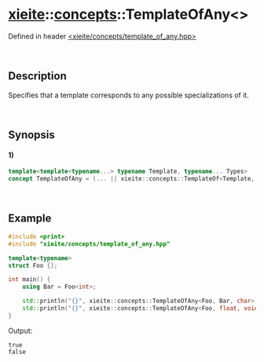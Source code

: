 # [xieite](../../xieite.md)\:\:[concepts](../../concepts.md)\:\:TemplateOfAny\<\>
Defined in header [<xieite/concepts/template_of_any.hpp>](../../../include/xieite/concepts/template_of_any.hpp)

&nbsp;

## Description
Specifies that a template corresponds to any possible specializations of it.

&nbsp;

## Synopsis
#### 1)
```cpp
template<template<typename...> typename Template, typename... Types>
concept TemplateOfAny = (... || xieite::concepts::TemplateOf<Template, Types>);
```

&nbsp;

## Example
```cpp
#include <print>
#include "xieite/concepts/template_of_any.hpp"

template<typename>
struct Foo {};

int main() {
    using Bar = Foo<int>;

    std::println("{}", xieite::concepts::TemplateOfAny<Foo, Bar, char>);
    std::println("{}", xieite::concepts::TemplateOfAny<Foo, float, void>);
}
```
Output:
```
true
false
```
